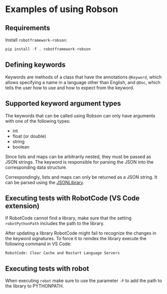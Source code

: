 # Examples of using Robson

## Requirements

Install `robotframework-robson`:

```python
pip install -f . robotframework-robson
```

## Defining keywords

Keywords are methods of a class that have the annotations `@Keyword`, which allows specifying a name in a language other than English, and `@Doc`, which tells the user how to use and how to expect from the keyword.

## Supported keyword argument types

The keywords that can be called using Robson can only have arguments with one of the following types:

- int
- float (or double)
- string
- boolean

Since lists and maps can be arbitrarily nested, they must be passed as JSON strings. The keyword is responsible for parsing the JSON into the corresponding data structure.

Correspondingly, lists and maps can only be returned as a JSON string. It can be parsed using the [JSONLibrary](https://robotframework-thailand.github.io/robotframework-jsonlibrary/JSONLibrary.html).


## Executing tests with RobotCode (VS Code extension)

If RobotCode cannot find a library, make sure that the setting `robotPythonPath` includes the path to the library.

After updating a library RobotCode might fail to recognize the changes in the keyword signatures.
To force it to reindex the library execute the following command in VS Code: 

```
RobotCode: Clear Cache and Restart Language Servers
```

## Executing tests with robot

When executing `robot` make sure to use the parameter `-P` to add the path to the library to PYTHONPATH.
